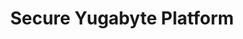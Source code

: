 ---
title: Secure Yugabyte Platform
headerTitle: Secure Yugabyte Platform
linkTitle: Secure
description: Secure Yugabyte Platform.
image: /images/section_icons/deploy/enterprise.png
headcontent: Secure Yugabyte Platform using encryption at rest and encryption in transit.
section: YUGABYTE PLATFORM
menu:
  latest:
    identifier: secure-yugabyte-platform
    parent: yugabyte-platform
    weight: 640
---